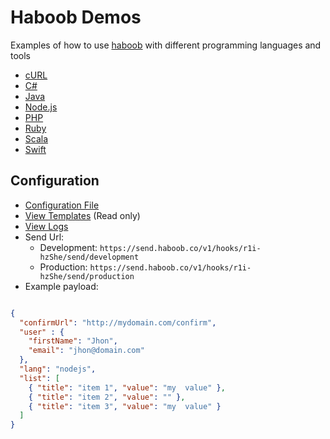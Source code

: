 # Haboob Demos
Examples of how to use [haboob](https://www.haboob.co/) with different programming languages and tools

- [cURL](/curl)
- [C#](/csharp)
- [Java](/java)
- [Node.js](/nodejs)
- [PHP](/php)
- [Ruby](/ruby)
- [Scala](/scala)
- [Swift](/iOS)

## Configuration

- [Configuration File](/config/default.yaml)
- [View Templates](https://app.haboob.co/r1i-hzShe/edit/Hyej-nMSnx) (Read only)
- [View Logs](https://app.haboob.co/r1i-hzShe/edit/Hyej-nMSnx/history)
- Send Url:
  - Development: `https://send.haboob.co/v1/hooks/r1i-hzShe/send/development`
  - Production: `https://send.haboob.co/v1/hooks/r1i-hzShe/send/production`
- Example payload:
```json

{
  "confirmUrl": "http://mydomain.com/confirm",
  "user" : {
    "firstName": "Jhon",
    "email": "jhon@domain.com"
  },
  "lang": "nodejs",
  "list": [
    { "title": "item 1", "value": "my  value" },
    { "title": "item 2", "value": "" },
    { "title": "item 3", "value": "my  value" }
  ]
}
```
